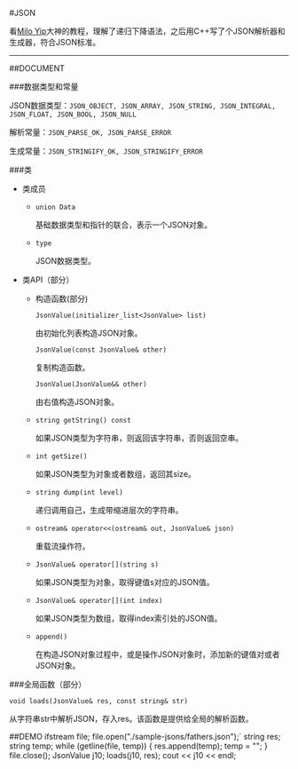 #JSON

看[Milo Yip](http://github.com/miloyip/json-tutorial)大神的教程，理解了递归下降语法，之后用C++写了个JSON解析器和生成器，符合JSON标准。

***
##DOCUMENT

###数据类型和常量

JSON数据类型：`JSON_OBJECT, JSON_ARRAY, JSON_STRING, JSON_INTEGRAL, JSON_FLOAT, JSON_BOOL, JSON_NULL`

解析常量：`JSON_PARSE_OK, JSON_PARSE_ERROR`

生成常量：`JSON_STRINGIFY_OK, JSON_STRINGIFY_ERROR`

###类

* 类成员

	* `union Data`

		基础数据类型和指针的联合，表示一个JSON对象。

	* `type`

		JSON数据类型。
		
* 类API（部分）

	* 构造函数(部分)

		`JsonValue(initializer_list<JsonValue> list)`
			
		由初始化列表构造JSON对象。

		`JsonValue(const JsonValue& other)`

		复制构造函数。

		`JsonValue(JsonValue&& other)`

		由右值构造JSON对象。

	* `string getString() const`

		如果JSON类型为字符串，则返回该字符串，否则返回空串。

	* `int getSize()`

		如果JSON类型为对象或者数组，返回其size。

	* `string dump(int level)`

		递归调用自己，生成带缩进层次的字符串。

	* `ostream& operator<<(ostream& out, JsonValue& json)`
	
		重载流操作符。

	* `JsonValue& operator[](string s)`

		如果JSON类型为对象，取得键值s对应的JSON值。

	* `JsonValue& operator[](int index)`

		如果JSON类型为数组，取得index索引处的JSON值。

	* `append()`

		在构造JSON对象过程中，或是操作JSON对象时，添加新的键值对或者JSON对象。

###全局函数（部分）

`void loads(JsonValue& res, const string& str)`

从字符串str中解析JSON，存入res。该函数是提供给全局的解析函数。


##DEMO
	ifstream file;
	file.open("./sample-jsons/fathers.json");`
	string res;
	string temp;
	while (getline(file, temp))
	{
	    res.append(temp);
		temp = "";
	}
	file.close();
	JsonValue j10;
	loads(j10, res);
	cout << j10 << endl;